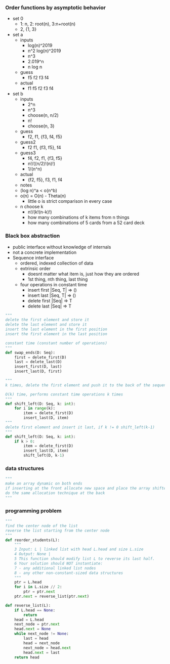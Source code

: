 ### Order functions by asymptotic behavior
- set 0
    - 1: n, 2: root(n), 3:n+root(n)
    - 2, {1, 3}
- set a
    - inputs
        - log(n)^2019
        - n^2 log(n)^2019
        - n^3
        - 2.019^n
        - n log n
    - guess
        - f5 f2 f3 f4
    - actual
        - f1 f5 f2 f3 f4
- set b
    - inputs
        - 2^n
        - n^3
        - choose(n, n/2)
        - n!
        - choose(n, 3)
    - guess
        - f2, f1, {f3, f4, f5}
    - guess2
        - f2 f1, {f3, f5}, f4
    - guess3
        - f4, f2, f1, {f3, f5}
        - n!/((n/2)!(n)!)
        - 1/(n^n)
    - actual
        - {f2, f5}, f3, f1, f4
    - notes
    - (log n)^a < o(n^b)
    - o(n) = O(n) - Theta(n)
        - little o is strict comparison in every case
    - n choose k
        - n!/(k!(n-k)!)
        - how many combinations of k items from n things
        - how many combinations of 5 cards from a 52 card deck

### Black box abstraction
- public interface without knowledge of internals
- not a concrete implementation
- Sequence interface
    - ordered, indexed collection of data
    - extrinsic order
        - doesnt matter what item is, just how they are ordered
        - 1st thing, nth thing, last thing
    - four operations in constant time
        - insert first |Seq, T| => ()
        - insert last |Seq, T| => ()
        - delete first |Seq| => T
        - delete last |Seq| => T
```py
"""
delete the first element and store it
delete the last element and store it
insert the last element in the first position
insert the first element in the last position

constant time (constant number of operations)
"""
def swap_ends(D: Seq):
    first = delete_first(D)
    last = delete_last(D)
    insert_first(D, last)
    insert_last(D, first)
```
```py
"""
k times, delete the first element and push it to the back of the sequence

O(k) time, performs constant time operations k times
"""
def shift_left(D: Seq, k: int):
    for i in range(k):
        item = delete_first(D)
        insert_last(D, item)
"""
delete first element and insert it last, if k != 0 shift_left(k-1)
"""
def shift_left(D: Seq, k: int):
    if k > 0:
        item = delete_first(D)
        insert_last(D, item)
        shift_left(D, k-1)
```
### data structures
```py
"""
make an array dynamic on both ends
if inserting at the front allocate new space and place the array shifted so that there is extra space at the front, 
do the same allocation technique at the back
"""
```
### programming problem
```py
"""
find the center node of the list
reverse the list starting from the center node
"""
def reorder_students(L):
    """
    3 Input: L | linked list with head L.head and size L.size
    4 Output: None |
    5 This function should modify list L to reverse its last half.
    6 Your solution should NOT instantiate:
    7 - any additional linked list nodes
    8 - any other non-constant-sized data structures
    """
    ptr = L.head
    for i in L.size // 2:
        ptr = ptr.next
    ptr.next = reverse_list(ptr.next)

def reverse_list(L):
    if L.head == None:
        return
    head = L.head
    next_node = ptr.next
    head.next = None
    while next_node != None:
        last = head
        head = next_node
        next_node = head.next
        head.next = last
    return head
```